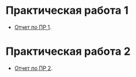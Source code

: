# Практическая работа 1

  - [Отчет по ПР 1](/practice/otchet_pr1_makarevich.pdf).

# Практическая работа 2

  - [Отчет по ПР 2](/practice/otchet_pr2_makarevich.pdf).

